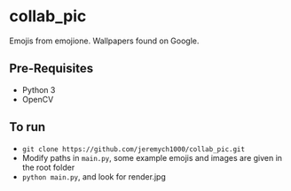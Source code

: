 # collab_pic

Emojis from emojione.
Wallpapers found on Google.

## Pre-Requisites
- Python 3
- OpenCV

## To run
- `git clone https://github.com/jeremych1000/collab_pic.git`
- Modify paths in `main.py`, some example emojis and images are given in the root folder
- `python main.py`, and look for render.jpg


